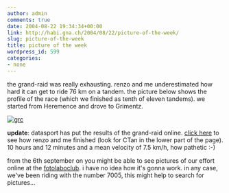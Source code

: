 ```yaml
---
author: admin
comments: true
date: 2004-08-22 19:34:34+00:00
link: http://habi.gna.ch/2004/08/22/picture-of-the-week/
slug: picture-of-the-week
title: picture of the week
wordpress_id: 599
categories:
- none
---
```


the grand-raid was really exhausting. renzo and me underestimated how hard it can get to ride 76 km on a tandem.
the picture below shows the profile of the race (which we finished as tenth of eleven tandems). we started from Heremence and drove to Grimentz.

[![grc](http://habi.gna.ch/blog/images/grc-tm.jpg)](http://habi.gna.ch/blog/images/grc.gif)

**update**: datasport has put the results of the grand-raid online. [click here](http://www.services.datasport.com/2004/mtb/grandraid/ALFAE.HTM) to see how renzo and me finished (look for CTan in the lower part of the page). 10 hours and 12 minutes and a mean velocity of 7.5 km/h, how pathetic :-)

from the 6th september on you might be able to see pictures of our effort online at the [fotolaboclub](http://www.fotolaboonlinealbum.ch/altiapp/amp/amp.fcg?LOGIN=&name=grandraid&password=cristalp&language=french). i have no idea how it's gonna work. in any case, we've been riding with the number 7005, this might help to search for pictures...
